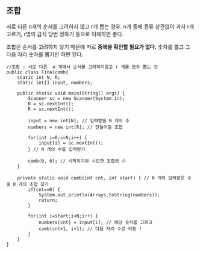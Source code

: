 ## 조합
서로 다른 n개의 순서를 고려하지 않고 r개 뽑는 경우.
n개 중에 종류 상관없이 과자 r개 고르기, r명의 급식 당번 정하기 등으로 이해하면 좋다.

조합은 순서를 고려하지 않기 때문에 따로 **중복을 확인할 필요가 없다.**
숫자를 뽑고 그 다음 자리 숫자를 뽑기만 하면 된다.

```
//조합 : 서로 다른  n 개에서 순서를 고려하지않고 r 개를 모두 뽑는 것
public class Finalcomb{
	static int N, R;
	static int[] input, numbers;
	
	public static void main(String[] args) {
		Scanner sc = new Scanner(System.in);
		N = sc.nextInt();
		R = sc.nextInt();
		
		input = new int[N]; // 입력받을 N 개의 수
		numbers = new int[R]; // 만들어질 조합
		
		for(int i=0;i<N;i++) {
			input[i] = sc.nextInt();
		} // N 개의 수를 입력받기
		
		comb(0, 0); // 시작위치와 시도한 조합의 수
	}

	private static void comb(int cnt, int start) { // N 개의 입력받은 수 중 R 개의 조합 찾기
		if(cnt==R) {
			System.out.println(Arrays.toString(numbers));
			return;
		}
		
		for(int i=start;i<N;i++) {
			numbers[cnt] = input[i]; // 해당 숫자를 고르고
			comb(cnt+1, i+1); // 다음 자리 수로 이동 !
		}
	}
}


```

